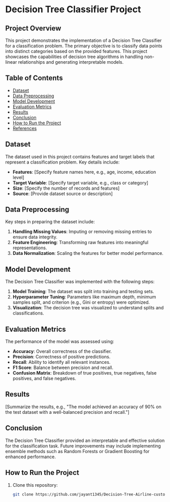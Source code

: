 # Decision Tree Classifier Project

## Project Overview

This project demonstrates the implementation of a Decision Tree Classifier for a classification problem. The primary objective is to classify data points into distinct categories based on the provided features. This project showcases the capabilities of decision tree algorithms in handling non-linear relationships and generating interpretable models.

## Table of Contents

- [Dataset](#dataset)
- [Data Preprocessing](#data-preprocessing)
- [Model Development](#model-development)
- [Evaluation Metrics](#evaluation-metrics)
- [Results](#results)
- [Conclusion](#conclusion)
- [How to Run the Project](#how-to-run-the-project)
- [References](#references)

## Dataset

The dataset used in this project contains features and target labels that represent a classification problem. Key details include:

- **Features**: [Specify feature names here, e.g., age, income, education level]
- **Target Variable**: [Specify target variable, e.g., class or category]
- **Size**: [Specify the number of records and features]
- **Source**: [Provide dataset source or description]

## Data Preprocessing

Key steps in preparing the dataset include:

1. **Handling Missing Values**: Imputing or removing missing entries to ensure data integrity.
2. **Feature Engineering**: Transforming raw features into meaningful representations.
3. **Data Normalization**: Scaling the features for better model performance.

## Model Development

The Decision Tree Classifier was implemented with the following steps:

1. **Model Training**: The dataset was split into training and testing sets.
2. **Hyperparameter Tuning**: Parameters like maximum depth, minimum samples split, and criterion (e.g., Gini or entropy) were optimized.
3. **Visualization**: The decision tree was visualized to understand splits and classifications.

## Evaluation Metrics

The performance of the model was assessed using:

- **Accuracy**: Overall correctness of the classifier.
- **Precision**: Correctness of positive predictions.
- **Recall**: Ability to identify all relevant instances.
- **F1 Score**: Balance between precision and recall.
- **Confusion Matrix**: Breakdown of true positives, true negatives, false positives, and false negatives.

## Results

[Summarize the results, e.g., "The model achieved an accuracy of 90% on the test dataset with a well-balanced precision and recall."]

## Conclusion

The Decision Tree Classifier provided an interpretable and effective solution for the classification task. Future improvements may include implementing ensemble methods such as Random Forests or Gradient Boosting for enhanced performance.

## How to Run the Project

1. Clone this repository:
   ```bash
   git clone https://github.com/jayant1345/Decision-Tree-Airline-customer-satisfaction
